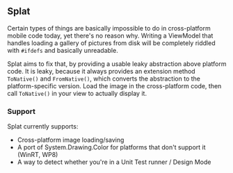 ## Splat

Certain types of things are basically impossible to do in cross-platform
mobile code today, yet there's no reason why. Writing a ViewModel that handles
loading a gallery of pictures from disk will be completely riddled with
`#ifdefs` and basically unreadable. 

Splat aims to fix that, by providing a usable leaky abstraction above platform
code. It is leaky, because it always provides an extension method `ToNative()`
and `FromNative()`, which converts the abstraction to the platform-specific
version. Load the image in the cross-platform code, then call `ToNative()` in
your view to actually display it.

### Support

Splat currently supports:

* Cross-platform image loading/saving
* A port of System.Drawing.Color for platforms that don't support it (WinRT,
  WP8)
* A way to detect whether you're in a Unit Test runner / Design Mode
